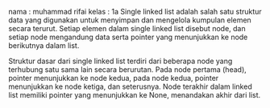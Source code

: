 nama : muhammad rifai 
kelas : 1a
Single linked list adalah salah satu struktur data yang digunakan untuk menyimpan dan mengelola kumpulan elemen secara terurut. Setiap elemen dalam single linked list disebut node, dan setiap node mengandung data serta pointer yang menunjukkan ke node berikutnya dalam list.

Struktur dasar dari single linked list terdiri dari beberapa node yang terhubung satu sama lain secara berurutan. Pada node pertama (head), pointer menunjukkan ke node kedua, pada node kedua, pointer menunjukkan ke node ketiga, dan seterusnya. Node terakhir dalam linked list memiliki pointer yang menunjukkan ke None, menandakan akhir dari list.
